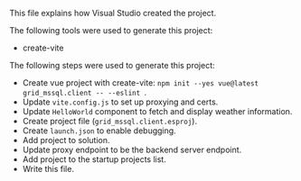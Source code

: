 This file explains how Visual Studio created the project.

The following tools were used to generate this project:
- create-vite

The following steps were used to generate this project:
- Create vue project with create-vite: `npm init --yes vue@latest grid_mssql.client -- --eslint `.
- Update `vite.config.js` to set up proxying and certs.
- Update `HelloWorld` component to fetch and display weather information.
- Create project file (`grid_mssql.client.esproj`).
- Create `launch.json` to enable debugging.
- Add project to solution.
- Update proxy endpoint to be the backend server endpoint.
- Add project to the startup projects list.
- Write this file.
